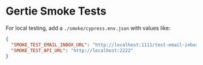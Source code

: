 # Gertie Smoke Tests

For local testing, add a `./smoke/cypress.env.json` with values like:

```json
{
  "SMOKE_TEST_EMAIL_INBOX_URL": "http://localhost:1111/test-email-inbox",
  "SMOKE_TEST_API_URL": "http://localhost:2222"
}
```
